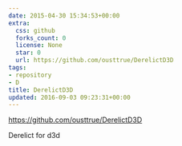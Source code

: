 ```yaml
---
date: 2015-04-30 15:34:53+00:00
extra:
  css: github
  forks_count: 0
  license: None
  star: 0
  url: https://github.com/ousttrue/DerelictD3D
tags:
- repository
- D
title: DerelictD3D
updated: 2016-09-03 09:23:31+00:00
---
```


<https://github.com/ousttrue/DerelictD3D>

Derelict for d3d
